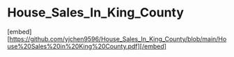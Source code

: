 # House_Sales_In_King_County

 [embed][https://github.com/yjchen9596/House_Sales_In_King_County/blob/main/House%20Sales%20in%20King%20County.pdf][/embed]

